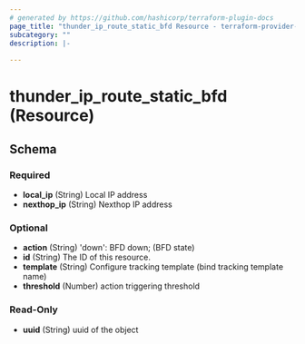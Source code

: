 ```yaml
---
# generated by https://github.com/hashicorp/terraform-plugin-docs
page_title: "thunder_ip_route_static_bfd Resource - terraform-provider-thunder"
subcategory: ""
description: |-
  
---
```


# thunder_ip_route_static_bfd (Resource)





<!-- schema generated by tfplugindocs -->
## Schema

### Required

- **local_ip** (String) Local IP address
- **nexthop_ip** (String) Nexthop IP address

### Optional

- **action** (String) 'down': BFD down;  (BFD state)
- **id** (String) The ID of this resource.
- **template** (String) Configure tracking template (bind tracking template name)
- **threshold** (Number) action triggering threshold

### Read-Only

- **uuid** (String) uuid of the object


